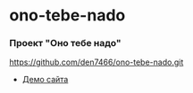 # ono-tebe-nado

### Проект "Оно тебе надо"

https://github.com/den7466/ono-tebe-nado.git

* [Демо сайта](https://den7466.github.io/ono-tebe-nado/)
